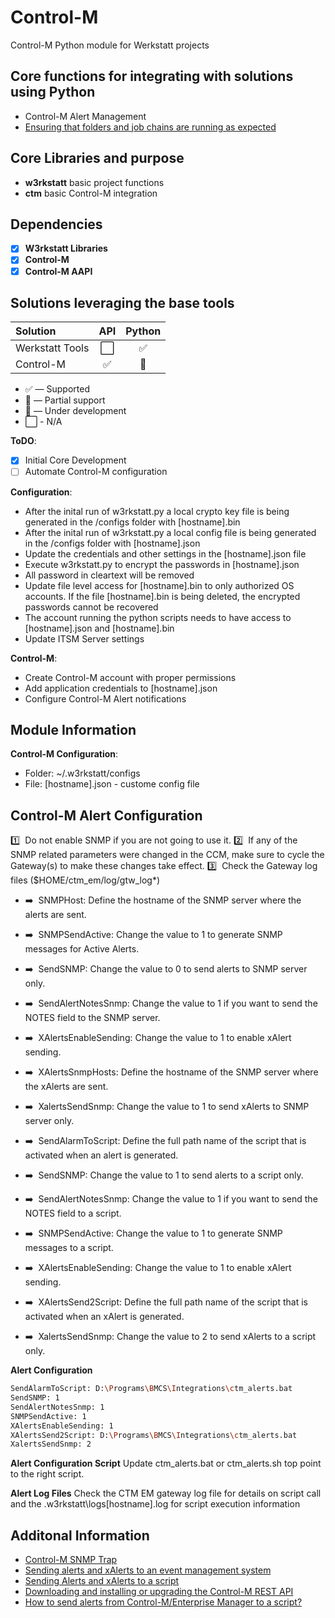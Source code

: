 # Control-M

Control-M Python module for Werkstatt projects

## Core functions for integrating with solutions using Python

- Control-M Alert Management
- [Ensuring that folders and job chains are running as expected](https://community.bmc.com/s/news/aA33n000000Xb6XCAS/ensuring-that-folders-and-job-chains-are-running-as-expected "Control-M Alert Management")

## Core Libraries and purpose

- **w3rkstatt** basic project functions
- **ctm** basic Control-M integration

## Dependencies

- [X] **W3rkstatt Libraries**
- [X] **Control-M**
- [X] **Control-M AAPI**

## Solutions leveraging the base tools

| Solution                  | API           | Python        |
| :-------------            | :---:         | :---:         |
| Werkstatt Tools           | ⬜            | ✅    |
| Control-M                 | ✅            | 🔶    |

- ✅ — Supported
- 🔶 — Partial support
- 🚧 — Under development
- ⬜ - N/A ️

**ToDO**:

- [x] Initial Core Development
- [ ] Automate Control-M configuration

**Configuration**:

- After the inital run of w3rkstatt.py a local crypto key file is being generated in the /configs folder with [hostname].bin
- After the inital run of w3rkstatt.py a local config file is being generated in the /configs folder with [hostname].json
- Update the credentials and other settings in the [hostname].json file
- Execute w3rkstatt.py to encrypt the passwords in [hostname].json
- All password in cleartext will be removed
- Update file level access for [hostname].bin to only authorized OS accounts. If the file [hostname].bin is being deleted, the encrypted passwords cannot be recovered
- The account running the python scripts needs to have access to [hostname].json and [hostname].bin
- Update ITSM Server settings

**Control-M**:

- Create Control-M account with proper permissions
- Add application credentials to [hostname].json
- Configure Control-M Alert notifications

## Module Information

**Control-M Configuration**:

- Folder: ~/.w3rkstatt/configs
- File: [hostname].json - custome config file

## Control-M Alert Configuration

:one: &nbsp;Do not enable SNMP if you are not going to use it.
:two: &nbsp;If any of the SNMP related parameters were changed in the CCM, make sure to cycle the Gateway(s) to make these changes take effect.
:three: &nbsp;Check the Gateway log files ($HOME/ctm_em/log/gtw_log*)

- :arrow_right: &nbsp;SNMPHost: Define the hostname of the SNMP server where the alerts are sent.
- :arrow_right: &nbsp;SNMPSendActive: Change the value to 1 to generate SNMP messages for Active Alerts.
- :arrow_right: &nbsp;SendSNMP: Change the value to 0 to send alerts to SNMP server only.
- :arrow_right: &nbsp;SendAlertNotesSnmp: Change the value to 1 if you want to send the NOTES field to the SNMP server.
- :arrow_right: &nbsp;XAlertsEnableSending: Change the value to 1 to enable xAlert sending.
- :arrow_right: &nbsp;XAlertsSnmpHosts: Define the hostname of the SNMP server where the xAlerts are sent.
- :arrow_right: &nbsp;XalertsSendSnmp: Change the value to 1 to send xAlerts to SNMP server only.

- :arrow_right: &nbsp;SendAlarmToScript: Define the full path name of the script that is activated when an alert is generated.
- :arrow_right: &nbsp;SendSNMP: Change the value to 1 to send alerts to a script only.
- :arrow_right: &nbsp;SendAlertNotesSnmp: Change the value to 1 if you want to send the NOTES field to a script.
- :arrow_right: &nbsp;SNMPSendActive: Change the value to 1 to generate SNMP messages to a script.
- :arrow_right: &nbsp;XAlertsEnableSending: Change the value to 1 to enable xAlert sending.
- :arrow_right: &nbsp;XAlertsSend2Script: Define the full path name of the script that is activated when an xAlert is generated.
- :arrow_right: &nbsp;XalertsSendSnmp: Change the value to 2 to send xAlerts to a script only.

**Alert Configuration**

```bash
SendAlarmToScript: D:\Programs\BMCS\Integrations\ctm_alerts.bat
SendSNMP: 1
SendAlertNotesSnmp: 1
SNMPSendActive: 1
XAlertsEnableSending: 1
XAlertsSend2Script: D:\Programs\BMCS\Integrations\ctm_alerts.bat
XalertsSendSnmp: 2
```

**Alert Configuration Script**
Update ctm_alerts.bat or ctm_alerts.sh top point to the right script.

**Alert Log Files**
Check the CTM EM gateway log file for details on script call and the .w3rkstatt\logs\[hostname].log for script execution information

## Additonal Information

- [Control-M SNMP Trap](https://documents.bmc.com/supportu/9.0.20/help/Main_help/en-US/index.htm#45731.htm)
- [Sending alerts and xAlerts to an event management system](https://documents.bmc.com/supportu/9.0.20/help/Main_help/en-US/index.htm#45709.htm)
- [Sending Alerts and xAlerts to a script](https://documents.bmc.com/supportu/9.0.20/help/Main_help/en-US/index.htm#45710.htm)
- [Downloading and installing or upgrading the Control-M REST API](https://docs.bmc.com/docs/automation-api/monthly/installation-1007966461.html#Installation-download)
- [How to send alerts from Control-M/Enterprise Manager to a script?](https://community.bmc.com/s/article/How-to-send-alerts-from-Control-M-Enterprise-Manager-to-a-script)
